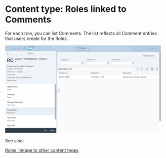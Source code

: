 # Content type: Roles linked to Comments
For each role, you can list Comments. The list reflects all Comment entries that users create for the Roles.

[![](res/role-comments.png)](res/role-comments.png)

See also:

[Roles linkage to other content types](roles.md#linkage-to-other-content-types)